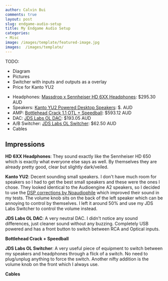 ```yaml
---
author: Calvin Bui
comments: true
layout: post
slug: endgame-audio-setup
title: My Endgame Audio Setup
categories:
- Misc
image: /images/template/featured-image.jpg
images:  /images/template/
---
```


TODO:

* Diagram
* Pictures
* Switcher with inputs and outputs as a overlay
* Price for Kanto YU2

<!-- more -->

* Headphones: [Massdrop x Sennheiser HD 6XX Headphones](https://www.massdrop.com/buy/massdrop-sennheiser-hd6xx): $295.30 AUD
* Speakers: [Kanto YU2 Powered Desktop Speakers](https://www.amazon.com/Kanto-YU2GW-Powered-Desktop-Speakers/dp/B00GMPDA9K): $. AUD
* AMP: [Bottlehead Crack 1.1 OTL + Speedball](http://bottlehead.com/product/crack-otl-headphone-amplifier-kit/): $593.12 AUD
* DAC: [JDS Labs OL DAC](https://www.jdslabs.com/products/176/ol-dac/): $193.05 AUD
* A/B Switcher: [JDS Labs OL Switcher](https://www.jdslabs.com/products/177/ol-switcher/): $62.50 AUD
* Cables

## Impressions

**HD 6XX Headphones**: They sound exactly like the Sennheiser HD 650 which is exactly what everyone else says as well. By themselves they are already pretty good, clear but slightly dark/veiled.

**Kanto YU2**: Decent sounding small speakers. I don't have much room for speakers so I had to get the best small speakers and these were the ones I chose. They looked identical to the Audioengine A2 speakers, so I decided to use the [DSP corrections by Noaudiophile](http://noaudiophile.com/DSP_Corrections/AudioEngine_A2_Plus.php) which improved their sound in my tests. The volume knob sits on the back of the left speaker which can be annoying to control by themselves. I left it around 50% and use my JDS Labs Switcher to control the volume instead.

**JDS Labs OL DAC**: A very neutral DAC. I didn't notice any sound differences, just cleaner sound without any buzzing. Completely USB powered and has a front button to switch between RCA and Optical inputs.

**Bottlehead Crack + Speedball**

**JDS Labs OL Switcher**: A very useful piece of equipment to switch between my speakers and headphones through a flick of a switch. No need to plug/unplug anything to force the switch. Another nifty addition is the volume knob on the front which I always use.

**Cables**